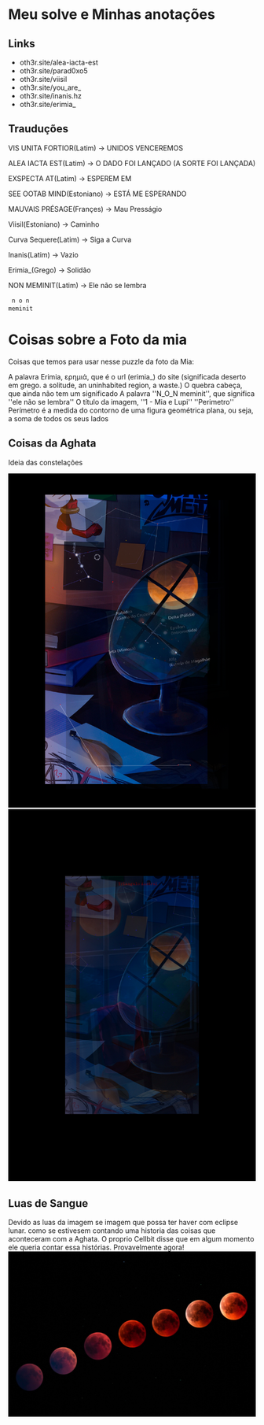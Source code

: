 # Meu solve e Minhas anotações

## Links
* oth3r.site/alea-iacta-est
* oth3r.site/parad0xo5
* oth3r.site/viisil
* oth3r.site/you_are_
* oth3r.site/inanis.hz
* oth3r.site/erimia_

## Trauduções
VIS UNITA FORTIOR(Latim) -> UNIDOS VENCEREMOS

ALEA IACTA EST(Latim) -> O DADO FOI LANÇADO (A SORTE FOI LANÇADA)

EXSPECTA AT(Latim) -> ESPEREM EM

SEE OOTAB MIND(Estoniano) -> ESTÁ ME ESPERANDO

MAUVAIS PRÉSAGE(Françes) -> Mau Presságio

Viisil(Estoniano) -> Caminho

Curva Sequere(Latim) -> Siga a Curva

Inanis(Latim) -> Vazio

Erimia_(Grego) -> Solidão

NON MEMINIT(Latim) -> Ele não se lembra


```
 n o n 
meminit
```


# Coisas sobre a Foto da mia
Coisas que temos para usar nesse puzzle da foto da Mia:

A palavra Erimia, ερημιά, que é o url (erimia_) do site (significada deserto em grego. a solitude, an uninhabited region, a waste.)
O quebra cabeça, que ainda não tem um significado
A palavra ''N_O_N meminit'', que significa ''ele não se lembra''
O título da imagem, ''1 - Mia e Lupi''
''Perimetro'' Perímetro é a medida do contorno de uma figura geométrica plana, ou seja, a soma de todos os seus lados

## Coisas da Aghata

Ideia das constelações

![Constelações](./2_-_Agatha_Volkomenn/ideias/constelacoes.png)
![Constelações2](./2_-_Agatha_Volkomenn/ideias/constelacoes2.png)

## Luas de Sangue

Devido as luas da imagem se imagem que possa ter haver com eclipse lunar.
como se estivesem contando uma historia das coisas que aconteceram com a Aghata.
O proprio Cellbit disse que em algum momento ele queria contar essa histórias.
Provavelmente agora!
![Luas de sangue](./2_-_Agatha_Volkomenn/ideias/eclipse_lunar_total.png)
